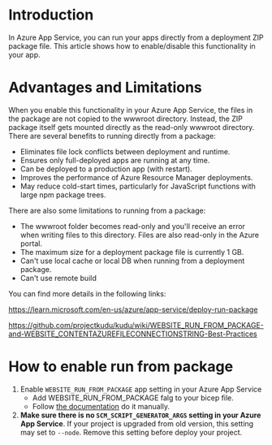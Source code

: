 # Introduction
In Azure App Service, you can run your apps directly from a deployment ZIP package file. This article shows how to enable/disable this functionality in your app.

# Advantages and Limitations
When you enable this functionality in your Azure App Service, the files in the package are not copied to the wwwroot directory. Instead, the ZIP package itself gets mounted directly as the read-only wwwroot directory. There are several benefits to running directly from a package:

* Eliminates file lock conflicts between deployment and runtime.
* Ensures only full-deployed apps are running at any time.
* Can be deployed to a production app (with restart).
* Improves the performance of Azure Resource Manager deployments.
* May reduce cold-start times, particularly for JavaScript functions with large npm package trees.

There are also some limitations to running from a package:
* The wwwroot folder becomes read-only and you'll receive an error when writing files to this directory. Files are also read-only in the Azure portal.
* The maximum size for a deployment package file is currently 1 GB.
* Can't use local cache or local DB when running from a deployment package.
* Can't use remote build

You can find more details in the following links:

https://learn.microsoft.com/en-us/azure/app-service/deploy-run-package

https://github.com/projectkudu/kudu/wiki/WEBSITE_RUN_FROM_PACKAGE-and-WEBSITE_CONTENTAZUREFILECONNECTIONSTRING-Best-Practices

# How to enable run from package
1. Enable `WEBSITE_RUN_FROM_PACKAGE` app setting in your Azure App Service
   * Add WEBSITE_RUN_FROM_PACKAGE falg to your bicep file.
   * Follow [the documentation](https://learn.microsoft.com/en-us/azure/app-service/deploy-run-package#enable-running-from-package) do it manually.
1. **Make sure there is no `SCM_SCRIPT_GENERATOR_ARGS` setting in your Azure App Service**. If your project is upgraded from old version, this setting may set to `--node`. Remove this setting before deploy your project.